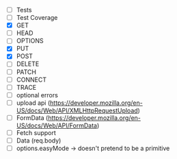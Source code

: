 - [ ] Tests
- [ ] Test Coverage
- [X] GET
- [ ] HEAD
- [ ] OPTIONS
- [X] PUT
- [X] POST
- [ ] DELETE
- [ ] PATCH
- [ ] CONNECT
- [ ] TRACE
- [ ] optional errors
- [ ] upload api (https://developer.mozilla.org/en-US/docs/Web/API/XMLHttpRequestUpload)
- [ ] FormData (https://developer.mozilla.org/en-US/docs/Web/API/FormData)
- [ ] Fetch support
- [ ] Data (req.body)
- [ ] options.easyMode -> doesn't pretend to be a primitive